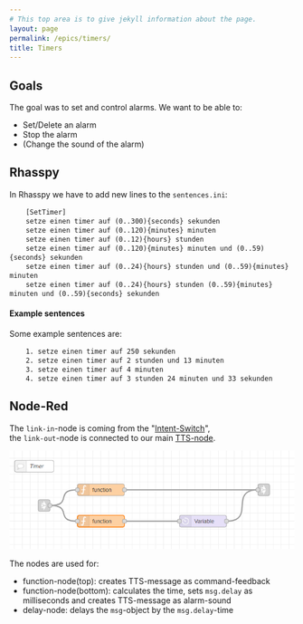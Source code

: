 ```yaml
---
# This top area is to give jekyll information about the page.
layout: page
permalink: /epics/timers/
title: Timers
---
```


## Goals
The goal was to set and control alarms.
We want to be able to:
- Set/Delete an alarm
- Stop the alarm
- (Change the sound of the alarm)
## Rhasspy
In Rhasspy we have to add new lines to the `sentences.ini`:
```textmate
    [SetTimer]
    setze einen timer auf (0..300){seconds} sekunden
    setze einen timer auf (0..120){minutes} minuten
    setze einen timer auf (0..12){hours} stunden
    setze einen timer auf (0..120){minutes} minuten und (0..59){seconds} sekunden
    setze einen timer auf (0..24){hours} stunden und (0..59){minutes} minuten
    setze einen timer auf (0..24){hours} stunden (0..59){minutes} minuten und (0..59){seconds} sekunden
```

#### Example sentences
Some example sentences are:
```textmate
    1. setze einen timer auf 250 sekunden
    2. setze einen timer auf 2 stunden und 13 minuten
    3. setze einen timer auf 4 minuten 
    4. setze einen timer auf 3 stunden 24 minuten und 33 sekunden
```

## Node-Red

The `link-in`-node is coming from the "[Intent-Switch](./lights.md#how-to-use-the-rhasspy-websocket)",  
the `link-out`-node is connected to our main [TTS-node](./../tech-stack/marytts.md#call-tts-from-node-red).

![timer-logic](../../assets/Node-Red/Epics/Timer/Timer-logic.png)  
  
The nodes are used for:
- function-node(top): creates TTS-message as command-feedback  
- function-node(bottom): calculates the time, sets `msg.delay` as milliseconds and creates TTS-message as alarm-sound  
- delay-node: delays the `msg`-object by the `msg.delay`-time
